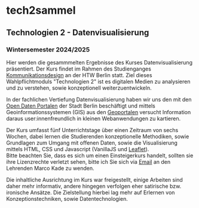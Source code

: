 # tech2sammel
## Technologien 2 - Datenvisualisierung
### Wintersemester 2024/2025

Hier werden die gesammmelten Ergebnisse des Kurses
Datenvisualisierung präsentiert. Der Kurs findet im Rahmen des
Studienganges <a href="https://kd.htw-berlin.de">Kommunikationsdesign</a> an
der HTW&nbsp;Berlin statt. Ziel dieses Wahlpflichtmoduls
"Technologien&nbsp;2"
ist es digitalen Medien zu analysieren und zu verstehen, sowie
konzeptionell weiterzuentwickeln.

In der fachlichen Vertiefung Datenvisualisierung haben wir uns
den mit den <a href="https://daten.berlin.de">Open&nbsp;Daten&nbsp;Portalen</a> der Stadt Berlin beschäftigt und mittels
Geoinformationssystemen (GIS) aus den <a href="https://www.berlin.de/sen/sbw/stadtdaten/geoportal/">Geoportalen</a>
versucht Information daraus user:innenfreundlich in kleinen
Webanwendungen zu kartieren.

Der Kurs umfasst fünf Unterrichtstage über einen Zeitraum von sechs Wochen, dabei lernen die Studierenden konzeptionelle Methodiken, sowie Grundlagen zum Umgang mit offenen Daten, sowie die Visualisierung mittels HTML, CSS und Javascript (VanillaJS und <a href="<&nbsp;>">Leaflet</a>).<br>
Bitte beachten Sie, dass es sich um einen Einsteigerkurs handelt, sollten sie ihre Lizenzrechte verletzt sehen, bitte ich Sie sich via <a href="mailto:kadem@htw-berlin.de?cc=accounts@marcoka.de&subject=[tech2sammel]%20Lizenzrechtliche%20Bedenken" class="mail">Email</a> an den Lehrenden Marco Kade zu wenden.

Die inhaltliche Ausrichtung im Kurs war freigestellt, einige Arbeiten sind daher mehr informativ, andere hingegen verfolgen eher satirische bzw. ironische Ansätze. Die Zielstellung hierbei lag mehr auf Erlernen von Konzeptionstechniken, sowie Datentechnologien.